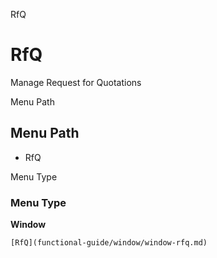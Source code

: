 
RfQ
# RfQ


Manage Request for Quotations

Menu Path
## Menu Path



- RfQ

Menu Type
### Menu Type

**Window**


```
[RfQ](functional-guide/window/window-rfq.md)
```